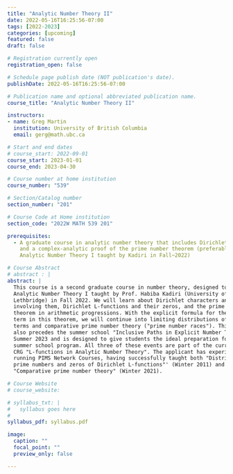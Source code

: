 ```yaml
---
title: "Analytic Number Theory II"
date: 2022-05-16T16:25:56-07:00
tags: [2022-2023]
categories: [upcoming]
featured: false
draft: false

# Registration currently open
registration_open: false

# Schedule page publish date (NOT publication's date).
publishDate: 2022-05-16T16:25:56-07:00

# Publication name and optional abbreviated publication name.
course_title: "Analytic Number Theory II"

instructors:
- name: Greg Martin
  institution: University of British Columbia
  email: gerg@math.ubc.ca

# Start and end dates
# course_start: 2022-09-01
course_start: 2023-01-01
course_end: 2023-04-30

# Course number at home institution
course_number: "539"

# Section/Catalog number
section_number: "201"

# Course Code at Home institution
section_code: "2022W MATH 539 201"

prerequisites:
  - A graduate course in analytic number theory that includes Dirichlet series
    and a complex-analytic proof of the prime number theorem (preferably
    Analytic Number Theory I taught by Kadiri in Fall~2022)

# Course Abstract
# abstract : |
abstract: |
  This course is a second graduate course in number theory, designed to follow
  Analytic Number Theory I taught by Prof. Habiba Kadiri (University of
  Lethbridge) in Fall 2022. We will learn about Dirichlet characters and sums
  involving them, Dirichlet L-functions and their zeros, and the prime number
  theorem in arithmetic progressions. With the explicit formula for the error
  term in this theorem, we will continue into limiting distributions of error
  terms and comparative prime number theory ("prime number races"). This course
  also precedes the summer school "Inclusive Paths in Explicit Number Theory" in
  Summer 2023 and is designed to give students the ideal preparation for that
  summer school program. All three of these events are part of the current PIMS
  CRG "L-functions in Analytic Number Theory". The applicant has experience
  running PIMS Network Courses, having successfully taught both "Distribution of
  prime numbers and zeros of Dirichlet L-functions"' (Winter 2011) and
  "Comparative prime number theory" (Winter 2021).

# Course Website
# course_website: 

# syllabus_txt: |
#   syllabus goes here
#
syllabus_pdf: syllabus.pdf

image:
  caption: ""
  focal_point: ""
  preview_only: false

---
```

